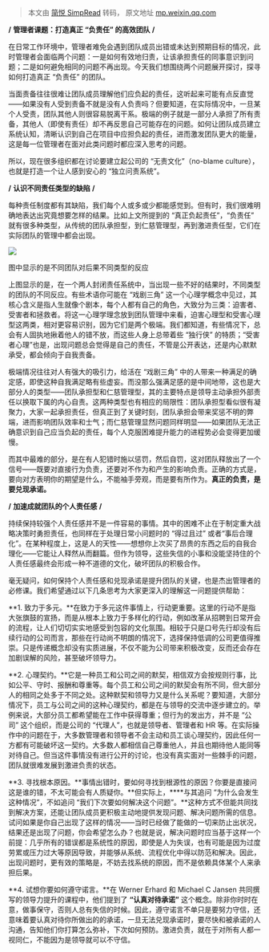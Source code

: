> 本文由 [简悦 SimpRead](http://ksria.com/simpread/) 转码， 原文地址 [mp.weixin.qq.com](https://mp.weixin.qq.com/s/0TzdmksYM1164lx4TGblsw)

  

**/** **管理者课题：打造真正 “负责任” 的高效团队** **/**

在日常工作环境中，管理者难免会遇到团队成员出错或未达到预期目标的情况，此时管理者会面临两个问题：一是如何有效地归责，让该承担责任的同事意识到问题；二是如何避免相同的问题不再出现。今天我们想围绕两个问题展开探讨，探寻如何打造真正 “负责任” 的团队。

  

当面责备往往很难让团队成员理解他们应负起的责任，这听起来可能有点反直觉——如果没有人受到责备不就是没有人负责吗？但要知道，在实际情况中，一旦某个人受责，团队其他人则很容易脱离干系。极端的例子就是一部分人承担了所有责备，其他人（即使有责任）却不再反思自己可能存在的问题。如何让团队成员建立系统认知，清晰认识到自己在项目中应担负起的责任，进而激发团队更大的能量，这是每一位管理者在面对此类问题时都应深入思考的问题。

  

所以，现在很多组织都在讨论要建立起公司的 “无责文化”（no-blame culture），也就是打造一个让人感到安心的 “独立问责系统”。

  

**/** **认识不同责任类型的缺陷** **/**

每种责任制度都有其缺陷，我们每个人或多或少都能感觉到。但有时，我们很难明确地表达出究竟想要怎样的结果。比如上文所提到的 “真正负起责任”，“负责任” 就有很多种类型，从传统的团队承担型，到仁慈管理型，再到激进责任型，它们在实际团队的管理中都会出现。

![](https://mmbiz.qpic.cn/mmbiz_jpg/dqXgnTgtib4f3EMsHTptd1I5PhX4XG7Bliap6weU2RNhqIIw9hE7Tuvq07oVziaSY9AQdjqWuQabXiaEQ9Ob3qTWzw/640?wx_fmt=jpeg)

图中显示的是不同团队对后果不同类型的反应

  

上图显示的是，在一个两人封闭责任系统中，当出现一些不好的结果时，不同类型的团队的不同反应。有些术语你可能在 “戏剧三角” 这一个心理学概念中见过，其核心含义是指人生就像个剧本，每个人都有自己的角色，大致分为三类：迫害者、受害者和拯救者。将这一心理学理念放到团队管理中来看，迫害心理型和受害心理型这两类，相对更容易识别，因为它们是两个极端。我们都知道，有些情况下，总会有人固执地揪着他人的错不放，而这些人身上总带着些 “独行侠” 的特质；“受害者心理”也是，出现问题总会觉得是自己的责任，不管是公开表达，还是内心默默承受，都会倾向于自我责备。

  

极端情况往往对人有强大的吸引力，给活在 “戏剧三角” 中的人带来一种满足的确定感，即使这种自我满足略有些虚妄。而没那么强满足感的是中间地带，这也是大部分人的类型——团队承担型和仁慈管理型，其的主要特点是领导主动承担外部责任以换取下属的内心自责。这两种类型也有相应的局限性：团队承担型看似很有凝聚力，大家一起承担责任，但真正到了关键时刻，团队承担会带来奖惩不明的弊端，进而影响团队效率和士气；而仁慈管理显然问题同样明显——如果团队无法正确意识到自己应当负起的责任，每个人克服困难提升能力的进程势必会变得更加缓慢。

  

而其中最难的部分，是在有人犯错时施以惩罚，然后自罚，这对团队释放出了一个信号——既要对直接行为负责，还要对不作为和产生的影响负责。正确的方式是，要向对方表明你的期望是什么，不能袖手旁观，而是要有所作为。**真正的负责，是要兑现承诺。**

**/** **加速成就团队的个人责任感** **/**

持续保持较强个人责任感并不是一件容易的事情。其中的困难不止在于制定重大战略决策时勇担责任，也同样在于处理日常小问题时的 “得过且过” 或者“事后合理化”。在某种程度上，这是人的天性——想想你上次买了昂贵的东西之后的自我合理化——它能让人释然从而翻篇。但作为领导，这些失信的小事和没能坚持住的个人责任感最终会形成一种不道德的文化，破坏团队的积极合作。

  

毫无疑问，如何保持个人责任感和兑现承诺是提升团队的关键，也是杰出管理者的必修课。我们希望通过以下几条思考为大家更深入的理解这一问题提供帮助：

  

**1. 致力于多元。**在致力于多元这件事情上，行动更重要。这里的行动不是指大张旗鼓的宣扬，而是从根本上致力于多样化的行动，例如改革从招聘到日常开会的流程，让人们切切实实地感受到包容的文化氛围。相较于只是口号先行却没有后续行动的公司而言，那些在行动尚不明朗的情况下，选择保持低调的公司更值得推崇。只是传递概念却没有实质进展，不仅不能为公司带来积极改变，反而还会存在加剧误解的风险，甚至破坏领导力。

  

**2. 心理契约。**它是一种员工和公司之间的默契，相信双方会按规则行事，比如公平、守时、报酬和尊重等。每个员工和公司之间的默契会有所不同，但大部分人的相同之处多于不同之处。这种默契和领导力又是什么关系呢？要知道，大部分情况下，员工与公司之间的这种心理契约，都是在与领导的交流中逐步建立的。举例来说，大部分员工都希望能在工作中获得尊重；但行为的发出方，并不是 “公司” 这个组织，而是公司的 “代理人”，也就是领导者、管理者和 HR 等。在实际操作中的问题在于，大多数管理者和领导者不会主动和员工谈心理契约，因此任何一方都有可能破坏这一契约。大多数人都相信自己尊重他人，并且也期待他人能同等对待自己。但当这件事情没有进行公开的讨论，也没有真实面对一些棘手的问题，团队就很难发展到激进负责的状态。

  

**3. 寻找根本原因。**事情出错时，要如何寻找到根源性的原因？你要是直接问这是谁的错，不太可能会有人质疑你。**但实际上，****与其追问 “为什么会发生这种情况”，不如追问 “我们下次要如何解决这个问题”。**这种方式不但能共同找到解决方案，还能让团队成员更积极主动地提供发现问题、解决问题所需的信息。试问如果是你自己出现了这样的情况——当时已经做了能做的一切来防止出状况，结果还是出现了问题，你会希望怎么办？也就是说，解决问题时应当基于这样一个前提：几乎所有的错误都是系统性的原因，即使是人为失误，也有可能是因为过度劳累或压力过大等原因导致，并能够从系统、流程优化中得以防范和解决。因此，出现问题时，更有效的策略是，不妨去找系统的原因，而不是依赖具体某个人来承担后果。

  

**4. 试想你要如何遵守诺言。**在 Werner Erhard 和 Michael C Jansen 共同撰写的领导力提升的课程中，他们提到了 **“认真对待承诺”** 这个概念。除非你时时在意，做事保守，否则人总有失信的时候。因此，遵守诺言不单只是要努力守信，还意味着要认真对待你所做出的的承诺，一旦无法兑现承诺时，要尽快和被承诺的人沟通，告知他们你打算怎么弥补，下次如何预防。激进负责，就在于对所有人都一视同仁，不能因为是领导就可以不守信。